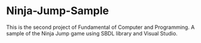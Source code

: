 # Ninja-Jump-Sample
This is the second project of Fundamental of Computer and Programming. A sample of the Ninja Jump game using SBDL library and Visual Studio.
